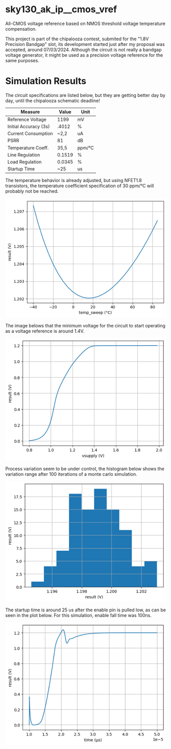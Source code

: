 # sky130_ak_ip__cmos_vref
All-CMOS voltage reference based on NMOS threshold voltage temperature compensation.

This project is part of the chipalooza contest, submited for the "1.8V Precision Bandgap" slot, its development started just after my proposal was accepted, around 07/03/2024. Although the circuit is not really a bandgap voltage generator, it might be used as a precision voltage reference for the same purposes.

# Simulation Results

The circuit specifications are listed below, but they are getting better day by day, until the chipalooza schematic deadline!

| Measure                | Value   | Unit   |
| ---------------------- | ------- | ------ |
| Reference Voltage      | 1199    | mV     |
| Initial Accuracy (3s)  | .4012   | %      |
| Current Consumption    | ~2,2    | uA     |
| PSRR                   | 81      | dB     |
| Temperature Coeff.     | 35,5    | ppm/°C |
| Line Regulation        | 0.1519  | %      |
| Load Regulation        | 0.0345  | %      |
| Startup Time           | ~25     | us     |

The temperature behavior is already adjusted, but using NFET1.8 transistors, the temperature coefficient specification of 30 ppm/°C will probably not be reached.

![Reference Voltage vs Temperature](plots/schematic/vref_vs_temp.png)

The image belows that the minimum voltage for the circuit to start operating as a voltage reference is around 1.4V.

![Reference Voltage vs Supply Voltage](plots/schematic/vref_vs_vsup.png)

Process variation seem to be under control, the histogram below shows the variation range after
100 iterations of a monte carlo simulation.

![Reference Voltage vs Process Variation](plots/schematic/vref_vs_process.png)

The startup time is around 25 us after the enable pin is pulled low, as can be seen in the
plot below. For this simulation, enable fall time was 100ns.

![Startup Time](plots/schematic/vref_startup.png)